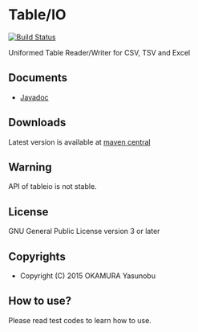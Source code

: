 Table/IO
========

[![Build Status](https://travis-ci.org/informationsea/tableio.svg?branch=master)](https://travis-ci.org/informationsea/tableio)

Uniformed Table Reader/Writer for CSV, TSV and Excel

Documents
---------

* [Javadoc](http://tableio.informationsea.info)

Downloads
---------

Latest version is available at [maven central](http://search.maven.org/#search%7Cga%7C1%7Cg%3A%22info.informationsea.tableio%22)

Warning
-------
API of tableio is not stable.

License
-------

GNU General Public License version 3 or later

Copyrights
----------

* Copyright (C) 2015 OKAMURA Yasunobu

How to use?
-----------

Please read test codes to learn how to use.

